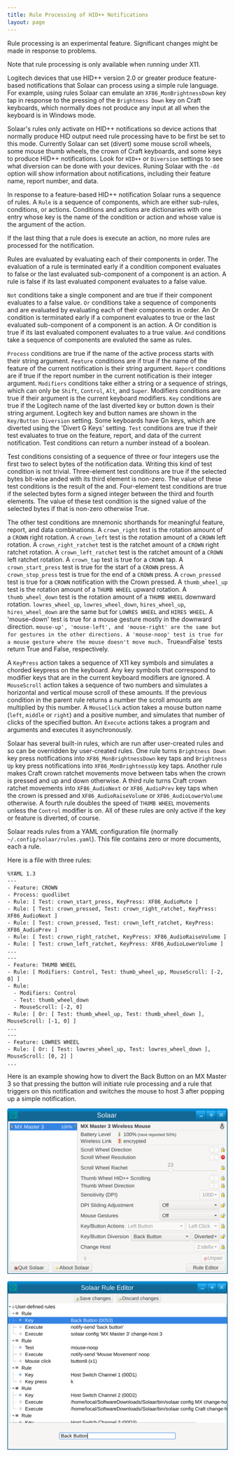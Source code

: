 ```yaml
---
title: Rule Processing of HID++ Notifications
layout: page
---
```


Rule processing is an experimental feature.  Significant changes might be made in response to problems.

Note that rule processing is only available when running under X11.

Logitech devices that use HID++ version 2.0 or greater produce feature-based
notifications that Solaar can process using a simple rule language.  For
example, using rules Solaar can emulate an `XF86_MonBrightnessDown` key tap
in response to the pressing of the `Brightness Down` key on Craft keyboards,
which normally does not produce any input at all when the keyboard is in
Windows mode.

Solaar's rules only activate on HID++ notifications so device actions that
normally produce HID output need rule processing have to be first be set to
this mode.  Currently Solaar can set (divert) some mouse scroll wheels, some
mouse thumb wheels, the crown of Craft keyboards, and some keys to produce
HID++ notifications.  Look for `HID++` or `Diversion` settings to see what
diversion can be done with your devices.  Runing Solaar with the `-dd`
option will show information about notifications, including their feature
name, report number, and data.

In response to a feature-based HID++ notification Solaar runs a sequence of
rules.  A `Rule` is a sequence of components, which are either sub-rules,
conditions, or actions.  Conditions and actions are dictionaries with one
entry whose key is the name of the condition or action and whose value is
the argument of the action.

If the last thing that a rule does is execute an action, no more rules are
processed for the notification.

Rules are evaluated by evaluating each of their components in order.  The
evaluation of a rule is terminated early if a condition component evaluates
to false or the last evaluated sub-component of a component is an action.  A
rule is false if its last evaluated component evaluates to a false value.

`Not` conditions take a single component and are true if their component
evaluates to a false value.
`Or` conditions take a sequence of components and are evaluated by
evaluating each of their components in order.
An Or condition is terminated early if a component evaluates to true or the
last evaluated sub-component of a component is an action.
A Or condition is true if its last evaluated component evaluates to a true
value.  `And` conditions take a sequence of components are evaluted the same
as rules.

`Process` conditions are true if the name of the active process starts with
their string argument.
`Feature` conditions are if true if the name of the feature of the current
notification is their string argument.
`Report` conditions are if true if the report number in the current
notification is their integer argument.
`Modifiers` conditions take either a string or a sequence of strings, which
can only be `Shift`, `Control`, `Alt`, and `Super`.
Modifiers conditions are true if their argument is the current keyboard
modifiers.
`Key` conditions are true if the Logitech name of the last diverted key or button down is their
string argument.  Logitech key and button names are shown in the `Key/Button Diversion`
setting.  Some keyboards have Gn keys, which are diverted using the 'Divert G Keys' setting.
`Test` conditions are true if their test evaluates to true on the feature,
report, and data of the current notification.
Test conditions can return a number instead of a boolean.

Test conditions consisting of a sequence of three or four integers use the first
two to select bytes of the notification data.
Writing this kind of test condition is not trivial.
Three-element test conditions are true if the selected bytes bit-wise anded
with its third element is non-zero.
The value of these test conditions is the result of the and.
Four-element test conditions are true if the selected bytes form a signed
integer between the third and fourth elements.
The value of these test condition is the signed value of the selected bytes
if that is non-zero otherwise True.

The other test conditions are mnemonic shorthands for meaningful feature,
report, and data combinations.
A `crown_right` test is the rotation amount of a `CROWN` right rotation.
A `crown_left` test is the rotation amount of a `CROWN` left rotation.
A `crown_right_ratchet` test is the ratchet amount of a `CROWN` right ratchet rotation.
A `crown_left_ratchet` test is the ratchet amount of a `CROWN` left ratchet rotation.
A `crown_tap` test is true for a `CROWN` tap.
A `crown_start_press` test is true for the start of a `CROWN` press.
A `crown_stop_press` test is true for the end of a `CROWN` press.
A `crown_pressed` test is true for a `CROWN` notification with the Crown pressed.
A `thumb_wheel_up` test is the rotation amount of a `THUMB WHEEL` upward rotation.
A `thumb_wheel_down` test is the rotation amount of a `THUMB WHEEL` downward rotation.
`lowres_wheel_up`, `lowres_wheel_down`, `hires_wheel_up`, `hires_wheel_down` are the
same but for `LOWRES WHEEL` and `HIRES WHEEL`.
A 'mouse-down' test is true for a mouse gesture mostly in the downward direction.
`mouse-up', 'mouse-left', and 'mouse-right' are the same but for gestures in the other directions.
A 'mouse-noop' test is true for a mouse gesture where the mouse doesn't move much.
`True` and `False` tests return True and False, respectively.

A `KeyPress` action takes a sequence of X11 key symbols and simulates a chorded keypress on the keyboard.
Any key symbols that correspond to modifier keys that are in the current keyboard modifiers are ignored.
A `MouseScroll` action takes a sequence of two numbers and simulates a horizontal and vertical mouse scroll of these amounts.
If the previous condition in the parent rule returns a number the scroll amounts are multiplied by this number.
A `MouseClick` action takes a mouse button name (`left`, `middle` or `right`) and a positive number, and simulates that number of clicks of the specified button.
An `Execute` actions takes a program and arguments and executes it asynchronously.

Solaar has several built-in rules, which are run after user-created rules and so can be overridden by user-created rules.
One rule turns
`Brightness Down` key press notifications into `XF86_MonBrightnessDown` key taps
and `Brightness Up` key press notifications into `XF86_MonBrightnessUp` key taps.
Another rule makes Craft crown ratchet movements move between tabs when the crown is pressed
and up and down otherwise.
A third rule turns Craft crown ratchet movements into `XF86_AudioNext` or `XF86_AudioPrev` key taps when the crown is pressed and `XF86_AudioRaiseVolume` or `XF86_AudioLowerVolume` otherwise.
A fourth rule doubles the speed of `THUMB WHEEL` movements unless the `Control` modifier is on.
All of these rules are only active if the key or feature is diverted, of course.

Solaar reads rules from a YAML configuration file (normally `~/.config/solaar/rules.yaml`).
This file contains zero or more documents, each a rule.

Here is a file with three rules:

```
%YAML 1.3
---
- Feature: CROWN
- Process: quodlibet
- Rule: [ Test: crown_start_press, KeyPress: XF86_AudioMute ]
- Rule: [ Test: crown_pressed, Test: crown_right_ratchet, KeyPress: XF86_AudioNext ]
- Rule: [ Test: crown_pressed, Test: crown_left_ratchet, KeyPress: XF86_AudioPrev ]
- Rule: [ Test: crown_right_ratchet, KeyPress: XF86_AudioRaiseVolume ]
- Rule: [ Test: crown_left_ratchet, KeyPress: XF86_AudioLowerVolume ]
...
---
- Feature: THUMB WHEEL
- Rule: [ Modifiers: Control, Test: thumb_wheel_up, MouseScroll: [-2, 0] ]
- Rule:
  - Modifiers: Control
  - Test: thumb_wheel_down
  - MouseScroll: [-2, 0]
- Rule: [ Or: [ Test: thumb_wheel_up, Test: thumb_wheel_down ], MouseScroll: [-1, 0] ]
...
---
- Feature: LOWRES WHEEL
- Rule: [ Or: [ Test: lowres_wheel_up, Test: lowres_wheel_down ], MouseScroll: [0, 2] ]
...
```

Here is an example showing how to divert the Back Button on an MX Master 3 so that pressing
the button will initiate rule processing and a rule that triggers on this notification and
switches the mouse to host 3 after popping up a simple notification.

![Solaar-divert-back](Solaar-main-window-back-divert.png)

![Solaar-rule-back-host](Solaar-rule-editor.png)

